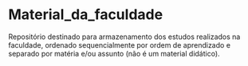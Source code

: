 # Material_da_faculdade
Repositório destinado para armazenamento dos estudos realizados na faculdade, ordenado sequencialmente por ordem de aprendizado e separado por matéria e/ou assunto (não é um material didático).
